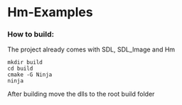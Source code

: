 # Hm-Examples


### How to build:
The project already comes with SDL, SDL_Image and Hm

```
mkdir build
cd build
cmake -G Ninja
ninja
```

After building move the dlls to the root build folder